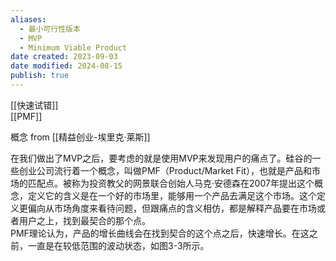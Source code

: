 ```yaml
---
aliases:
  - 最小可行性版本
  - MVP
  - Minimum Viable Product
date created: 2023-09-03
date modified: 2024-08-15
publish: true
---
```


[[快速试错]]  
[[PMF]]

概念 from [[精益创业-埃里克·莱斯]]

在我们做出了MVP之后，要考虑的就是使用MVP来发现用户的痛点了。硅谷的一些创业公司流行着一个概念，叫做PMF（Product/Market Fit），也就是产品和市场的匹配点。被称为投资教父的网景联合创始人马克·安德森在2007年提出这个概念，定义它的含义是在一个好的市场里，能够用一个产品去满足这个市场。这个定义更偏向从市场角度来看待问题，但跟痛点的含义相仿，都是解释产品要在市场或者用户之上，找到最契合的那个点。  
PMF理论认为，产品的增长曲线会在找到契合的这个点之后，快速增长。在这之前，一直是在较低范围的波动状态，如图3-3所示。